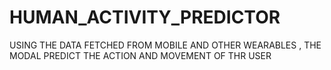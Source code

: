 # HUMAN_ACTIVITY_PREDICTOR
USING THE DATA FETCHED FROM MOBILE AND OTHER WEARABLES , THE  MODAL PREDICT THE ACTION AND MOVEMENT OF THR USER
